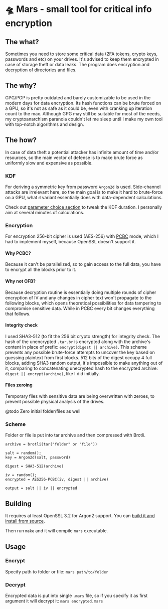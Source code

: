 # 🛸 Mars - small tool for critical info encryption

## The what?
Sometimes you need to store some critical data (2FA tokens, crypto keys, passwords and etc) on your drives. It's advised to keep them encrypted in case of storage theft or data leaks. The program does encryption and decryption of directories and files.

## The why?
GPG/PGP is pretty outdated and barely customizable to be used in the modern days for data encryption. Its hash functions can be brute forced on a GPU, so it's not as safe as it could be, even with cranking up iteration count to the max. Although GPG may still be suitable for most of the needs, my cryptoanarchism paranoia couldn't let me sleep until I make my own tool with top-notch algorithms and design.

## The how?
In case of data theft a potential attacker has infinite amount of time and/or resources, so the main vector of defense is to make brute force as uniformly slow and expensive as possible.

### KDF
For deriving a symmetric key from password `Argon2d` is used. Side-channel attacks are irrelevant here, so the main goal is to make it hard to brute-force on a GPU, what `d` variant essentially does with data-dependent calculations.

Check out [parameter choice section](https://www.rfc-editor.org/rfc/rfc9106.html#name-parameter-choice) to tweak the KDF duration. I personally aim at several minutes of calculations.


### Encryption
For encryption 256-bit cipher is used (AES-256) with [PCBC](https://en.wikipedia.org/wiki/Block_cipher_mode_of_operation#Propagating_cipher_block_chaining_(PCBC)) mode, which I had to implement myself, because OpenSSL doesn't support it.

#### Why PCBC?
Because it can't be parallelized, so to gain access to the full data, you have to encrypt all the blocks prior to it.

#### Why not OFB?
Because decryption routine is essentially doing multiple rounds of cipher encryption of IV and any changes in cipher text won't propagate to the following blocks, which opens theoretical possibilities for data tampering to compromise sensitive data. While in PCBC every bit changes everything that follows.

#### Integrity check
I used SHA3-512 (to fit the 256 bit crypto strength) for integrity check. The hash of the unencrypted `.tar.br` is encrypted along with the archive's content in place of prefix: `encrypt(digest || archive)`. This scheme prevents any possible brute-force attempts to uncover the key based on guessing plaintext from first blocks. 512 bits of the digest occupy 4 full blocks, adding SHA3 random output, it's impossible to make anything out of it, comparing to concatenating unecrypted hash to the encrypted archive: `digest || encrypt(archive)`, like I did initially.

#### Files zeroing
Temporary files with sensitive data are being overwritten with zeroes, to prevent possible physical analysis of the drives.

@todo Zero initial folder/files as well

### Scheme

Folder or file is put into tar archive and then compressed with Brotli.

```
archive = brotli(tar("folder" or "file"))

salt = random();
key = Argon2d(salt, password)

digest = SHA3-512(archive)

iv = random();
encrypted = AES256-PCBC(iv, digest || archive)

output = salt || iv || encrypted
```

## Building

It requires at least OpenSSL 3.2 for Argon2 support. You can [build it and install from source](https://github.com/openssl/openssl/blob/master/INSTALL.md).

Then run `make` and it will compile `mars` executable.

## Usage

### Encrypt
Specify path to folder or file:
    `mars path/to/folder`

### Decrypt
Encrypted data is put into single `.mars` file, so if you specify it as first argument it will decrypt it:
    `mars encrypted.mars`
